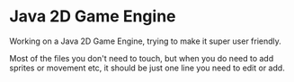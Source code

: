 # Java 2D Game Engine

Working on a Java 2D Game Engine, trying to make it super user friendly.

Most of the files you don't need to touch, but when you do need to add sprites or movement etc, it should be just one line you need to edit or add.
